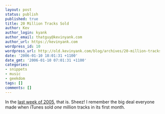```yaml
---
layout: post
status: publish
published: true
title: 20 Million Tracks Sold
author: Kev
author_login: kyank
author_email: thatguy@kevinyank.com
author_url: https://kevinyank.com
wordpress_id: 10
wordpress_url: http://old.kevinyank.com/blog/archives/20-million-tracks-sold/
date: '2006-01-10 18:01:31 +1100'
date_gmt: '2006-01-10 07:01:31 +1100'
categories:
- snippets
- music
- geekdom
tags: []
comments: []
---
```

<p>In the <a href="http://news.bbc.co.uk/1/hi/entertainment/4595108.stm">last week of 2005</a>, that is. Sheez! I remember the big deal everyone made when iTunes sold <em>one</em> million tracks in its first month.</p>
